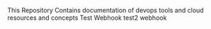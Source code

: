 This Repository Contains documentation of devops tools and cloud resources and concepts
Test Webhook
test2 webhook

